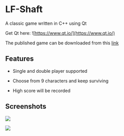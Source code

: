 # LF-Shaft
A classic game written in C++ using Qt

Get Qt here: ![https://www.qt.io/](https://www.qt.io/)

The published game can be downloaded from this [link](https://drive.google.com/open?id=0B5-oqI631OgEN1hwZWZyd1VRMFk)

## Features 

* Single and double player supported

* Choose from 9 characters and keep surviving

* High score will be recorded

## Screenshots

![](http://i.imgur.com/qy9pTIZ.jpg)

![](http://i.imgur.com/MuihRLH.jpg)
